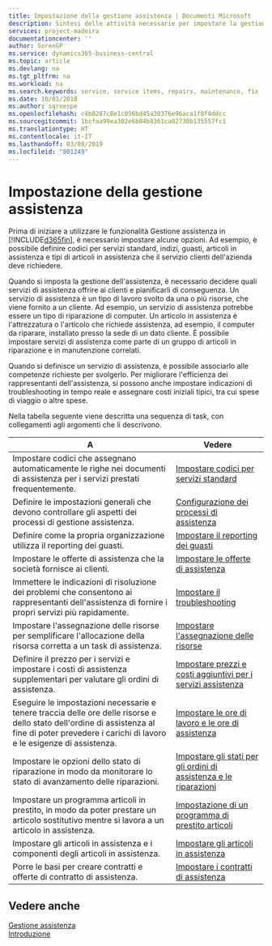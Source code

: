 ```yaml
---
title: Impostazione della gestione assistenza | Documenti Microsoft
description: Sintesi delle attività necessarie per impostare la gestione dell'assistenza adattandola al modo in cui le organizzazioni gestiscono i propri servizi.
services: project-madeira
documentationcenter: ''
author: SorenGP
ms.service: dynamics365-business-central
ms.topic: article
ms.devlang: na
ms.tgt_pltfrm: na
ms.workload: na
ms.search.keywords: service, service items, repairs, maintenance, fix
ms.date: 10/01/2018
ms.author: sgroespe
ms.openlocfilehash: c4b8287c8e1c056bd45a30376e96aca1f8f4ddcc
ms.sourcegitcommit: 1bcfaa99ea302e6b84b8361ca02730b135557fc1
ms.translationtype: HT
ms.contentlocale: it-IT
ms.lasthandoff: 03/08/2019
ms.locfileid: "801249"
---
```

# <a name="setting-up-service-management"></a>Impostazione della gestione assistenza
Prima di iniziare a utilizzare le funzionalità Gestione assistenza in [!INCLUDE[d365fin](includes/d365fin_md.md)], è necessario impostare alcune opzioni. Ad esempio, è possibile definire codici per servizi standard, indizi, guasti, articoli in assistenza e tipi di articoli in assistenza che il servizio clienti dell'azienda deve richiedere.  

Quando si imposta la gestione dell'assistenza, è necessario decidere quali servizi di assistenza offrire ai clienti e pianificarli di conseguenza. Un servizio di assistenza è un tipo di lavoro svolto da una o più risorse, che viene fornito a un cliente. Ad esempio, un servizio di assistenza potrebbe essere un tipo di riparazione di computer. Un articolo in assistenza è l'attrezzatura o l'articolo che richiede assistenza, ad esempio, il computer da riparare, installato presso la sede di un dato cliente. È possibile impostare servizi di assistenza come parte di un gruppo di articoli in riparazione e in manutenzione correlati.  
  
Quando si definisce un servizio di assistenza, è possibile associarlo alle competenze richieste per svolgerlo. Per migliorare l'efficienza dei rappresentanti dell'assistenza, si possono anche impostare indicazioni di troubleshooting in tempo reale e assegnare costi iniziali tipici, tra cui spese di viaggio o altre spese.  

Nella tabella seguente viene descritta una sequenza di task, con collegamenti agli argomenti che li descrivono.  
  
| A | Vedere |
| --- | --- |
| Impostare codici che assegnano automaticamente le righe nei documenti di assistenza per i servizi prestati frequentemente. |[Impostare codici per servizi standard](service-how-setup-service-coding.md)|
| Definire le impostazioni generali che devono controllare gli aspetti dei processi di gestione assistenza.|[Configurazione dei processi di assistenza](service-setup-service-processes.md)|
| Definire come la propria organizzazione utilizza il reporting dei guasti. |[Impostare il reporting dei guasti](service-how-setup-fault-reporting.md) |
| Impostare le offerte di assistenza che la società fornisce ai clienti.|[Impostare le offerte di assistenza](service-how-setup-service-offerings.md)|
| Immettere le indicazioni di risoluzione dei problemi che consentono ai rappresentanti dell'assistenza di fornire i propri servizi più rapidamente. |[Impostare il troubleshooting](service-how-setup-troubleshooting.md) |
| Impostare l'assegnazione delle risorse per semplificare l'allocazione della risorsa corretta a un task di assistenza. |[Impostare l'assegnazione delle risorse](service-how-setup-resource-allocation.md) |
| Definire il prezzo per i servizi e impostare i costi di assistenza supplementari per valutare gli ordini di assistenza. |[Impostare prezzi e costi aggiuntivi per i servizi assistenza](service-how-setup-service-costs-pricing.md)|
| Eseguire le impostazioni necessarie e tenere traccia delle ore delle risorse e dello stato dell'ordine di assistenza al fine di poter prevedere i carichi di lavoro e le esigenze di assistenza.|[Impostare le ore di lavoro e le ore di assistenza](service-how-setup-work-service-hours.md)|
| Impostare le opzioni dello stato di riparazione in modo da monitorare lo stato di avanzamento delle riparazioni. | [Impostare gli stati per gli ordini di assistenza e le riparazioni](service-order-repair-status.md)|
| Impostare un programma articoli in prestito, in modo da poter prestare un articolo sostitutivo mentre si lavora a un articolo in assistenza. |[Impostazione di un programma di prestito articoli](service-how-setup-loaner-program.md) |
| Impostare gli articoli in assistenza e i componenti degli articoli in assistenza. |[Impostare gli articoli in assistenza](service-how-setup-service-items.md) |
| Porre le basi per creare contratti e offerte di contratto di assistenza. |[Impostare i contratti di assistenza](service-how-setup-service-contracts.md) |

## <a name="see-also"></a>Vedere anche
[Gestione assistenza](service-service.md)  
[Introduzione](product-get-started.md)  
